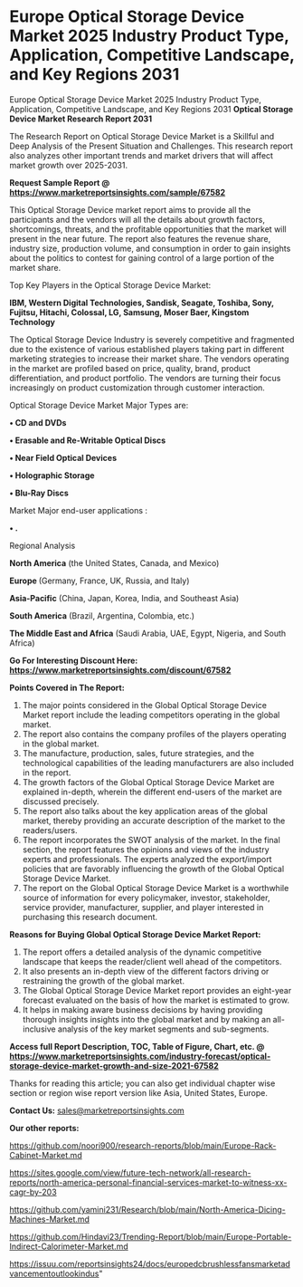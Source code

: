 # Europe Optical Storage Device Market 2025 Industry Product Type, Application, Competitive Landscape, and Key Regions 2031
 Europe Optical Storage Device Market 2025 Industry Product Type, Application, Competitive Landscape, and Key Regions 2031
<strong>Optical Storage Device Market Research Report 2031</strong>

The Research Report on Optical Storage Device Market is a Skillful and Deep Analysis of the Present Situation and Challenges. This research report also analyzes other important trends and market drivers that will affect market growth over 2025-2031.

<strong>Request Sample Report @ <a href=https://www.marketreportsinsights.com/sample/67582>https://www.marketreportsinsights.com/sample/67582</a></strong>

This Optical Storage Device market report aims to provide all the participants and the vendors will all the details about growth factors, shortcomings, threats, and the profitable opportunities that the market will present in the near future. The report also features the revenue share, industry size, production volume, and consumption in order to gain insights about the politics to contest for gaining control of a large portion of the market share.

Top Key Players in the Optical Storage Device Market:

<strong>IBM, Western Digital Technologies, Sandisk, Seagate, Toshiba, Sony, Fujitsu, Hitachi, Colossal, LG, Samsung, Moser Baer, Kingstom Technology</strong>

The Optical Storage Device Industry is severely competitive and fragmented due to the existence of various established players taking part in different marketing strategies to increase their market share. The vendors operating in the market are profiled based on price, quality, brand, product differentiation, and product portfolio. The vendors are turning their focus increasingly on product customization through customer interaction.

Optical Storage Device Market Major Types are:

<strong>• CD and DVDs

• Erasable and Re-Writable Optical Discs

• Near Field Optical Devices

• Holographic Storage

• Blu-Ray Discs</strong>

Market Major end-user applications :

<strong>• .</strong>

Regional Analysis

</u><strong><b>North America</b></strong> (the United States, Canada, and Mexico)

<strong><b>Europe </b></strong>(Germany, France, UK, Russia, and Italy)

<strong><b>Asia-Pacific</b></strong> (China, Japan, Korea, India, and Southeast Asia)

<strong><b>South America</b></strong> (Brazil, Argentina, Colombia, etc.)

<strong><b>The Middle East and Africa</b></strong> (Saudi Arabia, UAE, Egypt, Nigeria, and South Africa)

<strong>Go For Interesting Discount Here: <a href=https://www.marketreportsinsights.com/discount/67582>https://www.marketreportsinsights.com/discount/67582</a></strong>

<strong>Points Covered in The Report:</strong>
<ol>
  <li>The major points considered in the Global Optical Storage Device Market report include the leading competitors operating in the global market.</li>
  <li>The report also contains the company profiles of the players operating in the global market.</li>
  <li>The manufacture, production, sales, future strategies, and the technological capabilities of the leading manufacturers are also included in the report.</li>
  <li>The growth factors of the Global Optical Storage Device Market are explained in-depth, wherein the different end-users of the market are discussed precisely.</li>
  <li>The report also talks about the key application areas of the global market, thereby providing an accurate description of the market to the readers/users.</li>
  <li>The report incorporates the SWOT analysis of the market. In the final section, the report features the opinions and views of the industry experts and professionals. The experts analyzed the export/import policies that are favorably influencing the growth of the Global Optical Storage Device Market.</li>
  <li>The report on the Global Optical Storage Device Market is a worthwhile source of information for every policymaker, investor, stakeholder, service provider, manufacturer, supplier, and player interested in purchasing this research document.</li>
</ol>
<strong>Reasons for Buying Global Optical Storage Device Market Report:</strong>

<ol>
  <li>The report offers a detailed analysis of the dynamic competitive landscape that keeps the reader/client well ahead of the competitors.</li>
  <li>It also presents an in-depth view of the different factors driving or restraining the growth of the global market.</li>
  <li>The Global Optical Storage Device Market report provides an eight-year forecast evaluated on the basis of how the market is estimated to grow.</li>
  <li>It helps in making aware business decisions by having providing thorough insights insights into the global market and by making an all-inclusive analysis of the key market segments and sub-segments.</li>
</ol>
<strong>Access full Report Description, TOC, Table of Figure, Chart, etc. @ <a href=https://www.marketreportsinsights.com/industry-forecast/optical-storage-device-market-growth-and-size-2021-67582>https://www.marketreportsinsights.com/industry-forecast/optical-storage-device-market-growth-and-size-2021-67582</a></strong>


Thanks for reading this article; you can also get individual chapter wise section or region wise report version like Asia, United States, Europe.

<strong>Contact Us:</strong>
sales@marketreportsinsights.com

<strong>Our other reports:</strong>

<a href=https://github.com/noori900/research-reports/blob/main/Europe-Rack-Cabinet-Market.md>https://github.com/noori900/research-reports/blob/main/Europe-Rack-Cabinet-Market.md</a>

<a href=https://sites.google.com/view/future-tech-network/all-research-reports/north-america-personal-financial-services-market-to-witness-xx-cagr-by-203>https://sites.google.com/view/future-tech-network/all-research-reports/north-america-personal-financial-services-market-to-witness-xx-cagr-by-203</a>

<a href=https://github.com/yamini231/Research/blob/main/North-America-Dicing-Machines-Market.md>https://github.com/yamini231/Research/blob/main/North-America-Dicing-Machines-Market.md</a>

<a href=https://github.com/Hindavi23/Trending-Report/blob/main/Europe-Portable-Indirect-Calorimeter-Market.md>https://github.com/Hindavi23/Trending-Report/blob/main/Europe-Portable-Indirect-Calorimeter-Market.md</a>

<a href=https://issuu.com/reportsinsights24/docs/europedcbrushlessfansmarketadvancementoutlookindus>https://issuu.com/reportsinsights24/docs/europedcbrushlessfansmarketadvancementoutlookindus</a>"
